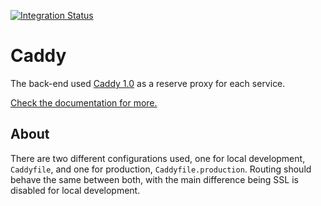 [![Integration Status](https://github.com/jhburns/ExperienceCapture/workflows/Caddy/badge.svg)](https://github.com/jhburns/ExperienceCapture/actions?query=workflow%3A%22Caddy%22)

# Caddy

The back-end used [Caddy 1.0](https://caddyserver.com/v1/) as a reserve proxy for each service.

[Check the documentation for more.](https://caddyserver.com/v1/docs)

## About

There are two different configurations used, one for local development, `Caddyfile`,
and one for production, `Caddyfile.production`. Routing should behave the same between
both, with the main difference being SSL is disabled for local development.

[comment]: <> (TODO: add rate-limiting, only in production, this should work: https://hub.docker.com/r/xuqingfeng/caddy-rate-limit)